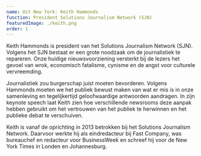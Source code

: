 ```yaml
---
name: Uit New York: Keith Hammonds
function: President Solutions Journalism Network (SJN)
featuredImage: ./keith.png
order: 1
---
```

Keith Hammonds is president van het Solutions Journalism Network (SJN). Volgens het SJN bestaat er een grote noodzaak om de journalistiek te repareren. Onze huidige nieuwsvoorziening versterkt bij de lezers het gevoel van wrok, economisch fatalisme, cynisme en de angst voor culturele vervreemding. 

Journalistiek zou burgerschap juist moeten bevorderen. Volgens Hammonds moeten we het publiek bewust maken van wat er mis is in onze samenleving en tegelijkertijd geloofwaardige antwoorden aandragen. In zijn keynote speech laat Keith zien hoe verschillende newsrooms deze aanpak hebben gebruikt om het vertrouwen van het publiek te herwinnen en het publieke debat te verschuiven. 

Keith is vanaf de oprichting in 2013 betrokken bij het Solutions Journalism Network. Daarvoor werkte hij als eindredacteur bij Fast Company, was bureauchef en redacteur voor BusinessWeek en schreef hij voor de New York Times in Londen en Johannesburg.
